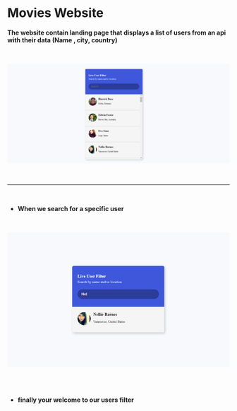 # Movies Website

<b>The website contain landing page that displays a list of users from an api with their data (Name , city, country)</b>
    
<br>

![home page](imgs/main.png)

<br>
<hr>

<br>

- <b>When we search for a specific user</b>
    
<br>

![filtered page](imgs/filtered.png)

<br></br>
 


- <b>finally your welcome to our users filter</b>
